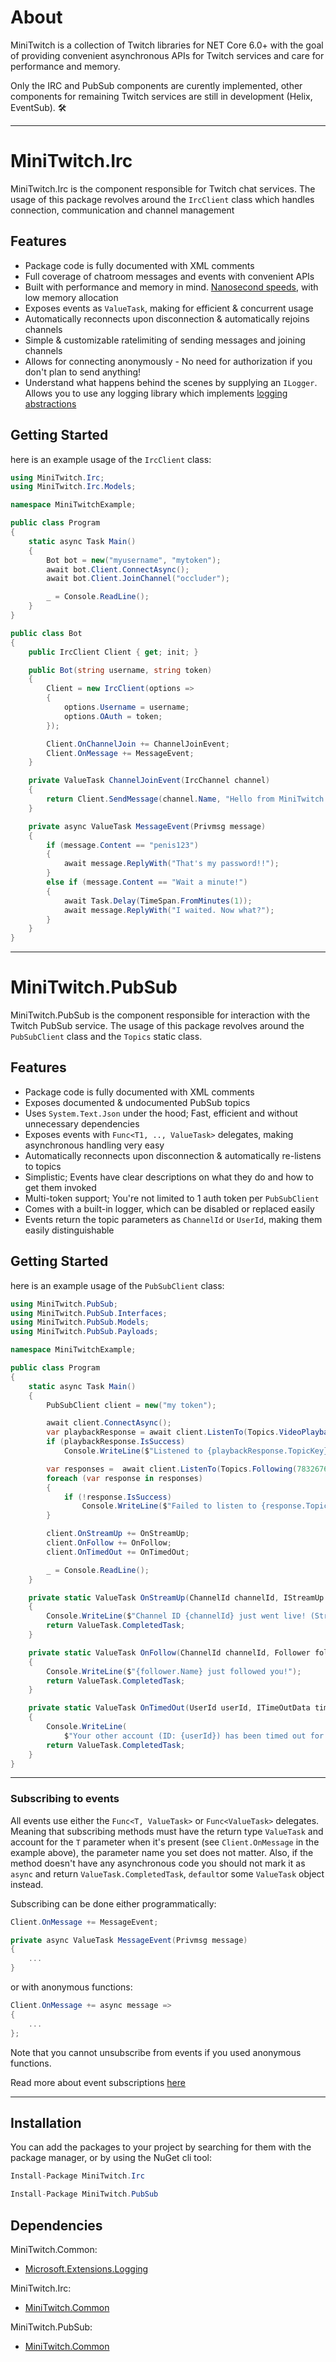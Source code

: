 # About

MiniTwitch is a collection of Twitch libraries for NET Core 6.0+ with the goal of providing convenient asynchronous APIs for Twitch services and care for performance and memory.

Only the IRC and PubSub components are curently implemented, other components for remaining Twitch services are still in development (Helix, EventSub). 🛠

****

# MiniTwitch.Irc

MiniTwitch.Irc is the component responsible for Twitch chat services. The usage of this package revolves around the `IrcClient`  class which handles connection, communication and channel management

## Features

* Package code is fully documented with XML comments
* Full coverage of chatroom messages and events with convenient APIs
* Built with performance and memory in mind. [Nanosecond speeds](https://github.com/Foretack/MiniTwitch/blob/master/MiniTwitch.Irc.Benchmarks/README.md), with low memory allocation
* Exposes events as `ValueTask`, making for efficient & concurrent usage
* Automatically reconnects upon disconnection & automatically rejoins channels
* Simple & customizable ratelimiting of sending messages and joining channels
* Allows for connecting anonymously - No need for authorization if you don't plan to send anything!
* Understand what happens behind the scenes by supplying an `ILogger`. Allows you to use any logging library which implements [logging abstractions](https://docs.microsoft.com/en-us/dotnet/api/microsoft.extensions.logging)

## Getting Started

here is an example usage of the `IrcClient` class:

```c#
using MiniTwitch.Irc;
using MiniTwitch.Irc.Models;

namespace MiniTwitchExample;

public class Program
{
    static async Task Main()
    {
        Bot bot = new("myusername", "mytoken");
        await bot.Client.ConnectAsync();
        await bot.Client.JoinChannel("occluder");

        _ = Console.ReadLine();
    }
}

public class Bot
{
    public IrcClient Client { get; init; }

    public Bot(string username, string token)
    {
        Client = new IrcClient(options =>
        {
            options.Username = username;
            options.OAuth = token;
        });

        Client.OnChannelJoin += ChannelJoinEvent;
        Client.OnMessage += MessageEvent;
    }

    private ValueTask ChannelJoinEvent(IrcChannel channel)
    {
        return Client.SendMessage(channel.Name, "Hello from MiniTwitch!");
    }

    private async ValueTask MessageEvent(Privmsg message)
    {
        if (message.Content == "penis123")
        {
            await message.ReplyWith("That's my password!!");
        }
        else if (message.Content == "Wait a minute!")
        {
            await Task.Delay(TimeSpan.FromMinutes(1));
            await message.ReplyWith("I waited. Now what?");
        }
    }
}
```
****

# MiniTwitch.PubSub

MiniTwitch.PubSub is the component responsible for interaction with the Twitch PubSub service. The usage of this package revolves around the `PubSubClient`  class and the `Topics` static class.

## Features

* Package code is fully documented with XML comments
* Exposes documented & undocumented PubSub topics
* Uses `System.Text.Json` under the hood; Fast, efficient and without unnecessary dependencies
* Exposes events with `Func<T1, .., ValueTask>` delegates, making asynchronous handling very easy
* Automatically reconnects upon disconnection & automatically re-listens to topics
* Simplistic; Events have clear descriptions on what they do and how to get them invoked
* Multi-token support; You're not limited to 1 auth token per `PubSubClient`
* Comes with a built-in logger, which can be disabled or replaced easily
* Events return the topic parameters as `ChannelId` or `UserId`, making them easily distinguishable

## Getting Started

here is an example usage of the `PubSubClient` class:

```c#
using MiniTwitch.PubSub;
using MiniTwitch.PubSub.Interfaces;
using MiniTwitch.PubSub.Models;
using MiniTwitch.PubSub.Payloads;

namespace MiniTwitchExample;

public class Program
{
    static async Task Main()
    {
        PubSubClient client = new("my token");

        await client.ConnectAsync();
        var playbackResponse = await client.ListenTo(Topics.VideoPlayback(36175310));
        if (playbackResponse.IsSuccess)
            Console.WriteLine($"Listened to {playbackResponse.TopicKey} successfully!");

        var responses =  await client.ListenTo(Topics.Following(783267696) | Topics.ChatroomsUser(754250938, "a different token"));
        foreach (var response in responses)
        {
            if (!response.IsSuccess)
                Console.WriteLine($"Failed to listen to {response.TopicKey}! Error: {response.Error}");
        }

        client.OnStreamUp += OnStreamUp;
        client.OnFollow += OnFollow;
        client.OnTimedOut += OnTimedOut;

        _ = Console.ReadLine();
    }

    private static ValueTask OnStreamUp(ChannelId channelId, IStreamUp stream)
    {
        Console.WriteLine($"Channel ID {channelId} just went live! (Stream delay: {stream.PlayDelay})");
        return ValueTask.CompletedTask;
    }

    private static ValueTask OnFollow(ChannelId channelId, Follower follower)
    {
        Console.WriteLine($"{follower.Name} just followed you!");
        return ValueTask.CompletedTask;
    }

    private static ValueTask OnTimedOut(UserId userId, ITimeOutData timeout)
    {
        Console.WriteLine(
            $"Your other account (ID: {userId}) has been timed out for {timeout.ExpiresInMs}ms in channel ID {timeout.ChannelId}");
        return ValueTask.CompletedTask;
    }
}
```

****

### Subscribing to events

All events use either the `Func<T, ValueTask>` or `Func<ValueTask>` delegates. Meaning that subscribing methods must have the return type `ValueTask` and account for the `T` parameter when it's present (see `Client.OnMessage` in the example above), the parameter name you set does not matter. Also, if the method doesn't have any asynchronous code you should not mark it as `async` and return `ValueTask.CompletedTask`, `default`or some `ValueTask` object instead.


Subscribing can be done either programmatically:

```c#
Client.OnMessage += MessageEvent;

private async ValueTask MessageEvent(Privmsg message)
{
    ...
}
```

or with anonymous functions:

```c#
Client.OnMessage += async message => 
{
    ...
};
```

Note that you cannot unsubscribe from events if you used anonymous functions.

Read more about event subscriptions [here](https://learn.microsoft.com/en-us/dotnet/csharp/programming-guide/events/how-to-subscribe-to-and-unsubscribe-from-events)

****

## Installation

You can add the packages to your project by searching for them with the package manager, or by using the NuGet cli tool:

```c#
Install-Package MiniTwitch.Irc
```
```c#
Install-Package MiniTwitch.PubSub
```

## Dependencies

MiniTwitch.Common:
- [Microsoft.Extensions.Logging](https://www.nuget.org/packages/Microsoft.Extensions.Logging/)

MiniTwitch.Irc:
- [MiniTwitch.Common](https://www.nuget.org/packages/MiniTwitch.Common/)

MiniTwitch.PubSub:
- [MiniTwitch.Common](https://www.nuget.org/packages/MiniTwitch.Common/)